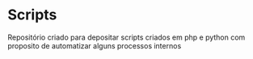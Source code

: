 # Scripts

Repositório criado para depositar scripts criados em php e python com proposito de automatizar alguns processos internos
